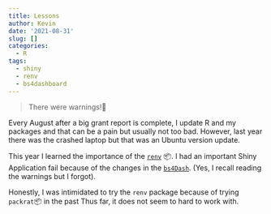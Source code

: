 ```yaml
---
title: Lessons
author: Kevin
date: '2021-08-31'
slug: []
categories:
  - R
tags:
  - shiny
  - renv
  - bs4dashboard
---
```


> There were warnings!🤕

Every August after a big grant report is complete, I update R and my packages and that can be a pain but usually not too bad. However, last year there was the crashed laptop but that was an Ubuntu version update.

This year I learned the importance of the [`renv`](https://rstudio.github.io/renv/) 📦. I had an important Shiny Application fail because of the changes in the [`bs4Dash`](https://rinterface.github.io/bs4Dash). (Yes, I recall reading the warnings but I forgot).

Honestly, I was intimidated to try the `renv` package because of trying `packrat`📦 in the past Thus far, it does not seem to hard to work with.
